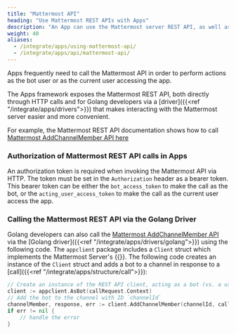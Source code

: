 ```yaml
---
title: "Mattermost API"
heading: "Use Mattermost REST APIs with Apps"
description: "An App can use the Mattermost server REST API, as well as new App services APIs offered specifically to Mattermost Apps."
weight: 40
aliases:
  - /integrate/apps/using-mattermost-api/
  - /integrate/apps/api/mattermost-api/
---
```

Apps frequently need to call the Mattermost API in order to perform actions as the bot user or as the current user accessing the app.

The Apps framework exposes the Mattermost REST API, both directly through HTTP calls and for Golang developers via a [driver]({{<ref "/integrate/apps/drivers">}}) that makes interacting with the Mattermost server easier and more convenient.

For example, the Mattermost REST API documentation shows how to call [Mattermost AddChannelMember API here](https://api.mattermost.com/#tag/channels/operation/AddChannelMember)

### Authorization of Mattermost REST API calls in Apps

An authorization token is required when invoking the Mattermost API via HTTP. The token must be set in the `Authorization` header as a bearer token. This bearer token can be either the `bot_access_token` to make the call as the bot, or the `acting_user_access_token` to make the call as the current user access the app.

### Calling the Mattermost REST API via the Golang Driver

Golang developers can also call the [Mattermost AddChannelMember API](https://api.mattermost.com/#tag/channels/operation/AddChannelMember) via the [Golang driver]({{<ref "/integrate/apps/drivers/golang">}}) using the following code. The `appclient` package includes a `Client` struct which implements the Mattermost Server's {{<newtabref title="client library" href="https://pkg.go.dev/github.com/mattermost/mattermost-server/v6@v6.7.2/model#Client4">}}.
The following code creates an instance of the `Client` struct and adds a bot to a channel in response to a [call]({{<ref "/integrate/apps/structure/call">}}):

```go
// Create an instance of the REST API client, acting as a bot (vs. a user)
client := appclient.AsBot(callRequest.Context)
// Add the bot to the channel with ID `channelId`
channelMember, response, err := client.AddChannelMember(channelId, callRequest.Context.BotUserID)
if err != nil {
    // handle the error
}   
```

